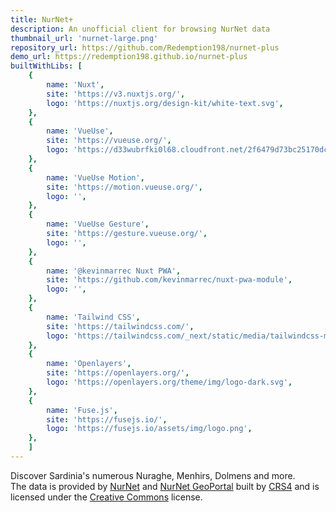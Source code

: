 ```yaml
---
title: NurNet+
description: An unofficial client for browsing NurNet data
thumbnail_url: 'nurnet-large.png'
repository_url: https://github.com/Redemption198/nurnet-plus
demo_url: https://redemption198.github.io/nurnet-plus
builtWithLibs: [
    {
        name: 'Nuxt',
        site: 'https://v3.nuxtjs.org/',
        logo: 'https://nuxtjs.org/design-kit/white-text.svg',
    },
    {
        name: 'VueUse',
        site: 'https://vueuse.org/',
        logo: 'https://d33wubrfki0l68.cloudfront.net/2f6479d73bc25170dc532dd42e059166573bf478/61057/favicon.svg',
    },
    {
        name: 'VueUse Motion',
        site: 'https://motion.vueuse.org/',
        logo: '',
    },
    {
        name: 'VueUse Gesture',
        site: 'https://gesture.vueuse.org/',
        logo: '',
    },
    {
        name: '@kevinmarrec Nuxt PWA',
        site: 'https://github.com/kevinmarrec/nuxt-pwa-module',
        logo: '',
    },
    {
        name: 'Tailwind CSS',
        site: 'https://tailwindcss.com/',
        logo: 'https://tailwindcss.com/_next/static/media/tailwindcss-mark.79614a5f61617ba49a0891494521226b.svg',
    },
    {
        name: 'Openlayers',
        site: 'https://openlayers.org/',
        logo: 'https://openlayers.org/theme/img/logo-dark.svg',
    },
    {
        name: 'Fuse.js',
        site: 'https://fusejs.io/',
        logo: 'https://fusejs.io/assets/img/logo.png',
    },
    ]
---
```


Discover Sardinia's numerous Nuraghe, Menhirs, Dolmens and more.<br />
The data is provided by <a href="https://www.nurnet.net/" target="_blank">NurNet</a> and 
<a href="https://nurnet.crs4.it/nurnetgeo/" target="_blank">NurNet GeoPortal</a> built by
 <a href="https://www.crs4.it/" target="_blank">CRS4</a> and is licensed under the 
 <a href="https://nurnet.crs4.it/nurnetgeo/pages/it/homepage/data/" target="_blank">Creative Commons</a> license.
